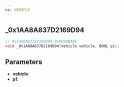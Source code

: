 ```yaml
---
ns: VEHICLE
---
```

## _0x1AA8A837D2169D94

```c
// 0x1AA8A837D2169D94 0x009AB49E
void _0x1AA8A837D2169D94(Vehicle vehicle, BOOL p1);
```


## Parameters
* **vehicle**: 
* **p1**: 

